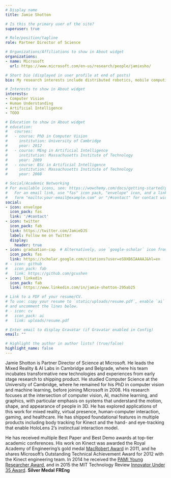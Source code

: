 ```yaml
---
# Display name
title: Jamie Shotton

# Is this the primary user of the site?
superuser: true

# Role/position/tagline
role: Partner Director of Science

# Organizations/Affiliations to show in About widget
organizations:
- name: Microsoft
  url: https://www.microsoft.com/en-us/research/people/jamiesho/

# Short bio (displayed in user profile at end of posts)
bio: My research interests include distributed robotics, mobile computing and programmable matter.

# Interests to show in About widget
interests:
- Computer Vision
- Human Understanding
- Artificial Intelligence
- TODO

# Education to show in About widget
# education:
#   courses:
#   - course: PhD in Computer Vision
#     institution: University of Cambridge
#     year: 2012
#   - course: MEng in Artificial Intelligence
#     institution: Massachusetts Institute of Technology
#     year: 2009
#   - course: BSc in Artificial Intelligence
#     institution: Massachusetts Institute of Technology
#     year: 2008

# Social/Academic Networking
# For available icons, see: https://wowchemy.com/docs/getting-started/page-builder/#icons
#   For an email link, use "fas" icon pack, "envelope" icon, and a link in the
#   form "mailto:your-email@example.com" or "/#contact" for contact widget.
social:
- icon: envelope
  icon_pack: fas
  link: '/#contact'
- icon: twitter
  icon_pack: fab
  link: https://twitter.com/JamieDJS
  label: Follow me on Twitter
  display:
    header: true
- icon: graduation-cap  # Alternatively, use `google-scholar` icon from `ai` icon pack
  icon_pack: fas
  link: https://scholar.google.com/citations?user=eSOXB6IAAAAJ&hl=en
# - icon: github
#   icon_pack: fab
#   link: https://github.com/gcushen
- icon: linkedin
  icon_pack: fab
  link: https://www.linkedin.com/in/jamie-shotton-295ab25

# Link to a PDF of your resume/CV.
# To use: copy your resume to `static/uploads/resume.pdf`, enable `ai` icons in `params.toml`, 
# and uncomment the lines below.
# - icon: cv
#   icon_pack: ai
#   link: uploads/resume.pdf

# Enter email to display Gravatar (if Gravatar enabled in Config)
email: ""

# Highlight the author in author lists? (true/false)
highlight_name: false
---
```


Jamie Shotton is Partner Director of Science at Microsoft.  He leads the Mixed Reality & AI Labs in Cambridge and Belgrade, where his team incubates transformative new technologies and experiences from early stage research to shipping product.  He studied Computer Science at the University of Cambridge, where he remained for his PhD in computer vision and machine learning, before joining Microsoft in 2008.  His research focuses at the intersection of computer vision, AI, machine learning, and graphics, with particular emphasis on systems that understand the motion, shape, and appearance of people in 3D.  He has explored applications of this work for mixed reality, virtual presence, human-computer interaction, gaming, and healthcare.  He has shipped foundational features in multiple products including body tracking for Kinect and the hand- and eye-tracking that enable HoloLens 2’s instinctual interaction model.

He has received multiple Best Paper and Best Demo awards at top-tier academic conferences. His work on Kinect was awarded the Royal Academy of Engineering’s gold medal [MacRobert Award](https://www.raeng.org.uk/news/news-releases/2011/June/cambridge-engineers-kinect-land-uk-prize) in 2011, and he shares Microsoft’s Outstanding Technical Achievement Award for 2012 with the Kinect engineering team. In 2014 he received the [PAMI Young Researcher Award](https://tc.computer.org/tcpami/young-researcher-award/), and in 2015 the MIT Technology Review [Innovator Under 35 Award](https://www.technologyreview.com/lists/innovators-under-35/2015/).  **Silver Medal** **FREng**

 [comment]: # ({{< icon name="download" pack="fas" >}} Download my {{< staticref "uploads/demo_resume.pdf" "newtab" >}}resumé{{< /staticref >}}.)
